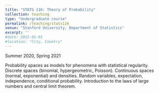 ```yaml
---
title: "STATS 116: Theory of Probability"
collection: teaching
type: "Undergraduate course"
permalink: /teaching/stats116
venue: "Stanford University, Department of Statistics"
excerpt: ''
#date: 2015-01-01
#location: "City, Country"
---
```


Summer 2020, Spring 2021

Probability spaces as models for phenomena with statistical regularity. Discrete spaces (binomial, hypergeometric, Poisson). Continuous spaces (normal, exponential) and densities. Random variables, expectation, independence, conditional probability. Introduction to the laws of large numbers and central limit theorem.
